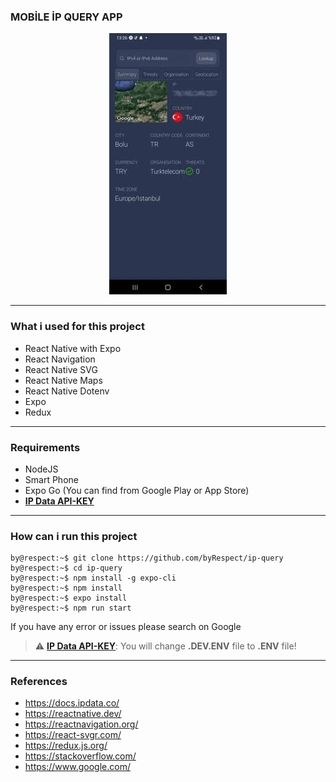 ### **MOBİLE İP QUERY APP**

<p align="center">
  
  <img src="https://github.com/byRespect/ip-query/raw/master/assets/app.gif">
</p>

<hr />

### What i used for this project
- React Native with Expo
- React Navigation
- React Native SVG
- React Native Maps
- React Native Dotenv
- Expo
- Redux

<hr />

### Requirements
- NodeJS
- Smart Phone
- Expo Go (You can find from Google Play or App Store)
- **[IP Data API-KEY](https://ipdata.co/)**

<hr />

### How can i run this project

```console
by@respect:~$ git clone https://github.com/byRespect/ip-query
by@respect:~$ cd ip-query
by@respect:~$ npm install -g expo-cli
by@respect:~$ npm install
by@respect:~$ expo install
by@respect:~$ npm run start
```

If you have any error or issues please search on Google

> :warning: **[IP Data API-KEY](https://ipdata.co/)**: You will change **.DEV.ENV** file to **.ENV** file!

<hr />

### References
- https://docs.ipdata.co/
- https://reactnative.dev/
- https://reactnavigation.org/
- https://react-svgr.com/
- https://redux.js.org/
- https://stackoverflow.com/
- https://www.google.com/

